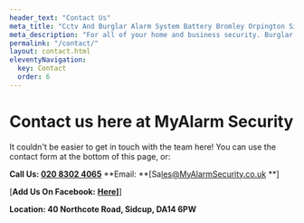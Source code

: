 ```yaml
---
header_text: "Contact Us"
meta_title: "Cctv And Burglar Alarm System Battery Bromley Orpington Sidcup"
meta_description: "For all of your home and business security. Burglar Alarm Servicing, Burglar Alarm Installation, Alarm Battery and CCTV. Call 020 8302 4065"
permalink: "/contact/"
layout: contact.html
eleventyNavigation:
  key: Contact
  order: 6
---
```


# Contact us here at MyAlarm Security 

It couldn't be easier to get in touch with the team here! You can use the contact form at the bottom of this page, or:

**Call Us: [020 8302 4065](tel:02083024065)**
**Email: **[Sa[les@MyAlarmSecurity.co.uk](mailto:sales@MyAlarmSecurity.co.uk) **]

[**Add Us On Facebook:** **[Here](https://www.facebook.com/MyAlarm/)]**]

**Location: 40 Northcote Road, Sidcup, DA14 6PW**